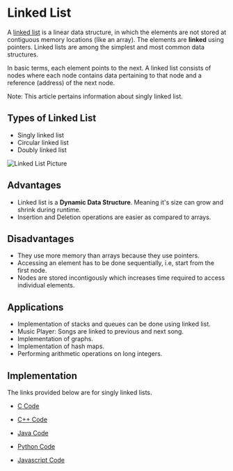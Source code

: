 # Linked List

A [linked list](https://en.wikipedia.org/wiki/Linked_list) is a linear data structure, in which the elements are not stored at contiguous memory locations (like an array). The elements are **linked** using pointers. Linked lists are among the simplest and most common data structures. 

In basic terms, each element points to the next. A linked list consists of nodes where each node contains data pertaining to that node and a reference (address) of the next node. 

Note: This article pertains information about singly linked list.

## Types of Linked List
* Singly linked list
* Circular linked list
* Doubly linked list

![Linked List Picture](https://cdn-images-1.medium.com/max/2600/1*GOKmkucFHN_gmTMUtyC2sQ.png)



## Advantages 
* Linked list is a  **Dynamic Data Structure**. Meaning it's size can grow and shrink during runtime. 
* Insertion and Deletion operations are easier as compared to arrays. 

## Disadvantages
* They use more memory than arrays because they use pointers.
* Accessing an element has to be done sequentially, i.e, start from the first node. 
* Nodes are stored incontigously which increases time required to access individual elements.


## Applications
* Implementation of stacks and queues can be done using linked list.
* Music Player: Songs are linked to previous and next song. 
* Implementation of graphs.
* Implementation of hash maps. 
* Performing arithmetic operations on long integers. 

## Implementation
The links provided below are for singly linked lists.
* [C Code](https://github.com/jainaman224/Algo_Ds_Notes/blob/master/Linked_List/Linked_List.c)

* [C++ Code](https://github.com/jainaman224/Algo_Ds_Notes/blob/master/Linked_List/Linked_List.cpp)
* [Java Code](https://github.com/jainaman224/Algo_Ds_Notes/blob/master/Linked_List/Linked_List.java)
* [Python Code](https://github.com/jainaman224/Algo_Ds_Notes/blob/master/Linked_List/Linked_List.py)
* [Javascript Code](https://github.com/jainaman224/Algo_Ds_Notes/blob/master/Linked_List/LinkedList.js)